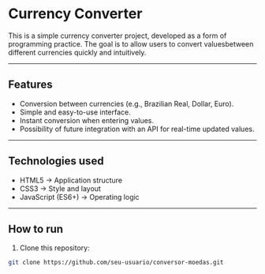 # Currency Converter

This is a simple currency converter project, developed as a form of programming practice.
The goal is to allow users to convert values ​​between different currencies quickly and intuitively.

---

## Features
- Conversion between currencies (e.g., Brazilian Real, Dollar, Euro).
- Simple and easy-to-use interface.
- Instant conversion when entering values.
- Possibility of future integration with an API for real-time updated values.

---

## Technologies used
- HTML5 → Application structure
- CSS3 → Style and layout
- JavaScript (ES6+) → Operating logic

---

## How to run
1. Clone this repository:
```bash
git clone https://github.com/seu-usuario/conversor-moedas.git
